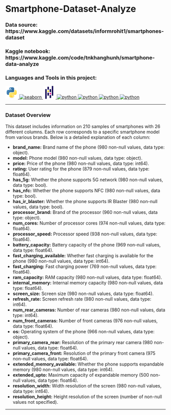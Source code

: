 # Smartphone-Dataset-Analyze
<h3>Data source: https://www.kaggle.com/datasets/informrohit1/smartphones-dataset</h3>
<h3>Kaggle notebook: https://www.kaggle.com/code/tnkhanghunh/smartphone-data-analyze</h3>

<h3 align="left">Languages and Tools in this project:</h3>

<p align="left"> 
        <a href="https://www.python.org" target="_blank" rel="noreferrer"> <img src="https://raw.githubusercontent.com/devicons/devicon/master/icons/python/python-original.svg" alt="python" width="40" height="40"/>   </a> 
        <a href="https://seaborn.pydata.org/" target="_blank" rel="noreferrer"> <img src="https://seaborn.pydata.org/_images/logo-mark-lightbg.svg" alt="seaborn" width="40" height="40"/> </a>
        <a href="https://pandas.pydata.org/" target="_blank" rel="noreferrer"> <img src="https://raw.githubusercontent.com/devicons/devicon/2ae2a900d2f041da66e950e4d48052658d850630/icons/pandas/pandas-original.svg" alt="pandas" width="40" height="40"/> </a>
        <a href="https://matplotlib.org" target="_blank" rel="noreferrer"> <img src="https://avatars.githubusercontent.com/u/215947?s=200&v=4" alt="python" width="40" height="40"/>   </a> 
        <a href="https://plotly.com" target="_blank" rel="noreferrer"> <img src="https://avatars.githubusercontent.com/u/5997976?s=200&v=4" alt="python" width="40" height="40"/>   </a> 
        <a href="https://numpy.org" target="_blank" rel="noreferrer"> <img src="https://avatars.githubusercontent.com/u/288276?s=200&v=4" alt="python" width="40" height="40"/>   </a> 
        <a href="https://scikit-learn.org/" target="_blank" rel="noreferrer"> <img src="https://avatars.githubusercontent.com/u/365630?s=48&v=4" alt="python" width="40" height="40"/>   </a> 
</p>

---

### Dataset Overview

This dataset includes information on 210 samples of smartphones with 26 different columns. Each row corresponds to a specific smartphone model from various brands. Below is a detailed explanation of each column:

- **brand_name:** Brand name of the phone (980 non-null values, data type: object).
- **model:** Phone model (980 non-null values, data type: object).
- **price:** Price of the phone (980 non-null values, data type: int64).
- **rating:** User rating for the phone (879 non-null values, data type: float64).
- **has_5g:** Whether the phone supports 5G network (980 non-null values, data type: bool).
- **has_nfc:** Whether the phone supports NFC (980 non-null values, data type: bool).
- **has_ir_blaster:** Whether the phone supports IR Blaster (980 non-null values, data type: bool).
- **processor_brand:** Brand of the processor (960 non-null values, data type: object).
- **num_cores:** Number of processor cores (974 non-null values, data type: float64).
- **processor_speed:** Processor speed (938 non-null values, data type: float64).
- **battery_capacity:** Battery capacity of the phone (969 non-null values, data type: float64).
- **fast_charging_available:** Whether fast charging is available for the phone (980 non-null values, data type: int64).
- **fast_charging:** Fast charging power (769 non-null values, data type: float64).
- **ram_capacity:** RAM capacity (980 non-null values, data type: float64).
- **internal_memory:** Internal memory capacity (980 non-null values, data type: float64).
- **screen_size:** Screen size (980 non-null values, data type: float64).
- **refresh_rate:** Screen refresh rate (980 non-null values, data type: int64).
- **num_rear_cameras:** Number of rear cameras (980 non-null values, data type: int64).
- **num_front_cameras:** Number of front cameras (976 non-null values, data type: float64).
- **os:** Operating system of the phone (966 non-null values, data type: object).
- **primary_camera_rear:** Resolution of the primary rear camera (980 non-null values, data type: float64).
- **primary_camera_front:** Resolution of the primary front camera (975 non-null values, data type: float64).
- **extended_memory_available:** Whether the phone supports expandable memory (980 non-null values, data type: int64).
- **extended_upto:** Maximum capacity of expandable memory (500 non-null values, data type: float64).
- **resolution_width:** Width resolution of the screen (980 non-null values, data type: int64).
- **resolution_height:** Height resolution of the screen (number of non-null values not specified).

---
